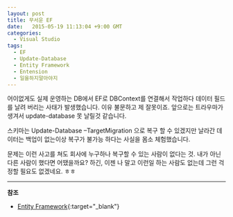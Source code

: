 ```yaml
---
layout: post
title: 무서운 EF
date:   2015-05-19 11:13:04 +9:00 GMT
categories: 
  - Visual Studio
tags: 
  - EF
  - Update-Database
  - Entity Framework
  - Entension
  - 일을하지말아야지
---
```


어이없게도 실제 운영하는 DB에서 EF로 DBContext를 연결해서 작업하다 데이터 필드를 날려 버리는 사태가 발생했습니다. 이유 불문하고 제 잘못이죠. 앞으로는 트라우마가 생겨서 update-database 못 날릴것 같습니다.

스키마는 Update-Database –TargetMigration 으로 복구 할 수 있겠지만 날라간 데이터는 백업이 없는이상 복구가 불가능 하다는 사실을 몸소 체험했습니다.

문제는 이런 사고를 쳐도 회사에 누구하나 복구할 수 있는 사람이 없다는 것. 내가 아닌 다른 사람이 했다면 어땠을까요? 하긴, 이젠 나 말고 이런일 하는 사람도 없는데 그런 걱정할 필요도 없겠네요. ㅎㅎ

---
**참조**    

* [Entity Framework](https://msdn.microsoft.com/en-us/data/jj591621.aspx){:target="_blank"}